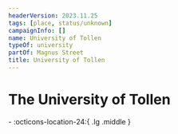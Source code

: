 ```yaml
---
headerVersion: 2023.11.25
tags: [place, status/unknown]
campaignInfo: []
name: University of Tollen
typeOf: university
partOf: Magnus Street
title: University of Tollen
---
```

# The University of Tollen
<div class="grid cards ext-narrow-margin ext-one-column" markdown>
-    :octicons-location-24:{ .lg .middle }   
</div>

